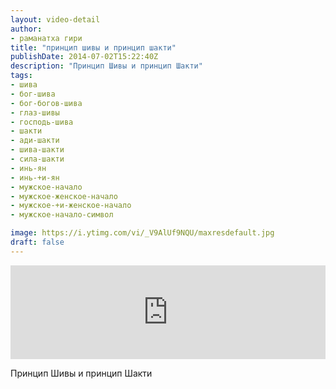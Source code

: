```yaml
---
layout: video-detail
author:
- раманатха гири
title: "принцип шивы и принцип шакти"
publishDate: 2014-07-02T15:22:40Z
description: "Принцип Шивы и принцип Шакти"
tags: 
- шива
- бог-шива
- бог-богов-шива
- глаз-шивы
- господь-шива
- шакти
- ади-шакти
- шива-шакти
- сила-шакти
- инь-ян
- инь-+и-ян
- мужское-начало
- мужское-женское-начало
- мужское-+и-женское-начало
- мужское-начало-символ

image: https://i.ytimg.com/vi/_V9AlUf9NQU/maxresdefault.jpg
draft: false
---
```


<iframe width="100%" src="https://www.youtube.com/embed/_V9AlUf9NQU" frameborder="0" allowfullscreen=""></iframe> 

 Принцип Шивы и принцип Шакти

  

 